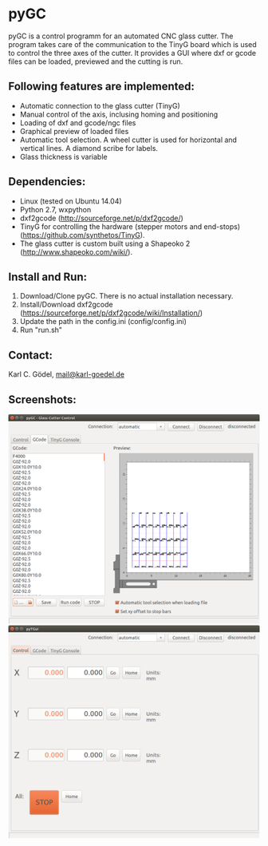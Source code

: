 pyGC
====

pyGC is a control programm for an automated CNC glass cutter.
The program takes care of the communication to the TinyG board which is used to control the three axes of the cutter.
It provides a GUI where dxf or gcode files can be loaded, previewed and the cutting is run.

Following features are implemented:
-----------------------------------
- Automatic connection to the glass cutter (TinyG)
- Manual control of the axis, inclusing homing and positioning
- Loading of dxf and gcode/ngc files
- Graphical preview of loaded files
- Automatic tool selection. A wheel cutter is used for horizontal and vertical lines. A diamond scribe for labels.
- Glass thickness is variable

Dependencies:
-------------
- Linux (tested on Ubuntu 14.04)
- Python 2.7, wxpython
- dxf2gcode (http://sourceforge.net/p/dxf2gcode/)
- TinyG for controlling the hardware (stepper motors and end-stops) (https://github.com/synthetos/TinyG).
- The glass cutter is custom built using a Shapeoko 2 (http://www.shapeoko.com/wiki/). 

Install and Run:
----------------
1. Download/Clone pyGC. There is no actual installation necessary.
2. Install/Download dxf2gcode (https://sourceforge.net/p/dxf2gcode/wiki/Installation/)
3. Update the path in the config.ini (config/config.ini)
4. Run "run.sh"

Contact:
--------
Karl C. Gödel,
mail@karl-goedel.de

Screenshots:
------------
![Screen1](https://github.com/kcg/pyGC/blob/master/screenshots/screen1.png "Screenshot 1")
![Screen2](https://github.com/kcg/pyGC/blob/master/screenshots/screen2.png "Screenshot 2")
